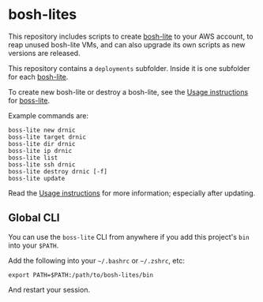 bosh-lites
==========

This repository includes scripts to create [bosh-lite](https://github.com/cloudfoundry/bosh-lite/) to your AWS account, to reap unused bosh-lite VMs, and can also upgrade its own scripts as new versions are released.

This repository contains a `deployments` subfolder. Inside it is one subfolder for each [bosh-lite](https://github.com/cloudfoundry/bosh-lite/).

To create new bosh-lite or destroy a bosh-lite, see the [Usage instructions](https://github.com/cloudfoundry-community/boss-lite#usage) for [boss-lite](https://github.com/cloudfoundry-community/boss-lite).

Example commands are:

```
boss-lite new drnic
boss-lite target drnic
boss-lite dir drnic
boss-lite ip drnic
boss-lite list
boss-lite ssh drnic
boss-lite destroy drnic [-f]
boss-lite update
```

Read the [Usage instructions](https://github.com/cloudfoundry-community/boss-lite#usage) for more information; especially after updating.

Global CLI
----------

You can use the `boss-lite` CLI from anywhere if you add this project's `bin` into your `$PATH`.

Add the following into your `~/.bashrc` or `~/.zshrc`, etc:

```
export PATH=$PATH:/path/to/bosh-lites/bin
```

And restart your session.
